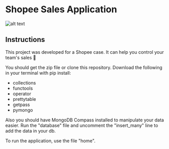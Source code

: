 # Shopee Sales Application

![alt text](https://deo.shopeemobile.com/shopee/shopee-mobilemall-live-sg/assets/d010b985fc1475e559b6db819889703c.png)

## Instructions

This project was developed for a Shopee case. It can help you control your team's sales :pencil:

You should get the zip file or clone this repository. Download the following in your terminal with pip install:
* collections
* functools
* operator
* prettytable
* getpass
* pymongo

Also you should have MongoDB Compass installed to manipulate your data easier. Run the "database" file and uncomment the "insert_many" line to add the data in your db.

To run the application, use the file "home".

